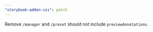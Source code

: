```yaml
---
"storybook-addon-vis": patch
---
```


Remove `/manager` and `/preset` should not include `previewAnnotations`.
